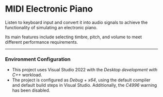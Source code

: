# MIDI Electronic Piano

Listen to keyboard input and convert it into audio signals to achieve the functionality of simulating an electronic piano.

Its main features include selecting timbre, pitch, and volume to meet different performance requirements.
*****
### Environment Configuration

* This project uses Visual Studio 2022 with the *Desktop development with C++* workload.
* The project is configured as *Debug* + *x64*, using the default compiler and default build steps in Visual Studio. Additionally, the *C4996* warning has been disabled.




